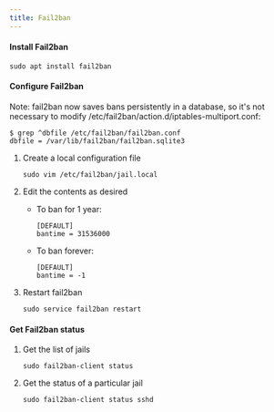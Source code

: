 ```yaml
---
title: Fail2ban
---
```


#### Install Fail2ban

```
sudo apt install fail2ban
```

#### Configure Fail2ban

Note: fail2ban now saves bans persistently in a database, so it's not necessary to modify /etc/fail2ban/action.d/iptables-multiport.conf:

```
$ grep ^dbfile /etc/fail2ban/fail2ban.conf
dbfile = /var/lib/fail2ban/fail2ban.sqlite3
```

1. Create a local configuration file

   ```
   sudo vim /etc/fail2ban/jail.local
   ```

1. Edit the contents as desired

   - To ban for 1 year:

     ```
     [DEFAULT]
     bantime = 31536000
     ```

   - To ban forever:

     ```
     [DEFAULT]
     bantime = -1
     ```

1. Restart fail2ban

   ```
   sudo service fail2ban restart
   ```

#### Get Fail2ban status

1. Get the list of jails

   ```
   sudo fail2ban-client status
   ```

1. Get the status of a particular jail

   ```
   sudo fail2ban-client status sshd
   ```
